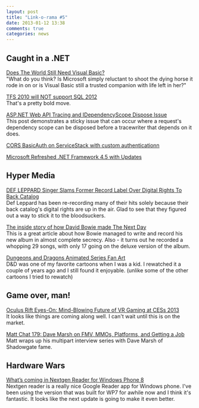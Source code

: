 ```yaml
---
layout: post
title: "Link-o-rama #5"
date: 2013-01-12 13:38
comments: true
categories: news
---
```

## Caught in a .NET  
[Does The World Still Need Visual Basic?](http://blog.pluralsight.com/2013/01/10/does-the-world-still-need-visual-basic/)  
"What do you think?  Is Microsoft simply reluctant to shoot the dying horse it rode in on or is Visual Basic still a trusted companion with life left in her?"

[TFS 2010 will NOT support SQL 2012](http://blogs.msdn.com/b/bharry/archive/2013/01/11/tfs-2010-will-not-support-sql-2012.aspx)  
That's a pretty bold move. 

[ASP.NET Web API Tracing and IDependencyScope Dispose Issue](http://www.tugberkugurlu.com/archive/asp-net-web-api-tracing-and-idependencyscope-dispose-issue)  
This post demonstrates a sticky issue that can occur where a request's dependency scope can be disposed before a tracewriter that depends on it does.  

[CORS BasicAuth on ServiceStack with custom authenticationn](http://joeriks.com/2013/01/12/cors-basicauth-on-servicestack-with-custom-authentication/)

[Microsoft Refreshed .NET Framework 4.5 with Updates](http://www.infoq.com/news/2013/01/net-framework-updated)

## Hyper Media
[DEF LEPPARD Singer Slams Former Record Label Over Digital Rights To Back Catalog](http://www.blabbermouth.net/news.aspx?mode=Article&newsitemID=184666&utm_source=feedburner&utm_medium=feed&utm_campaign=Feed%3A+blabbermouth+%28Blabbermouth.net%27s+Daily+Headlines%29)  
Def Leppard has been re-recording many of their hits solely because their back catalog's digital rights are up in the air. Glad to see that they figured out a way to stick it to the bloodsuckers.

[The inside story of how David Bowie made The Next Day](http://www.guardian.co.uk/music/2013/jan/12/david-bowie-how-made-next-day)  
This is a great article about how Bowie managed to write and record his new album in almost complete secrecy. Also - it turns out he recorded a whopping 29 songs, with only 17 going on the deluxe version of the album.

[Dungeons and Dragons Animated Series Fan Art](http://www.retroist.com/2013/01/10/dungeons-and-dragons-animated-series-fan-art/?utm_source=feedburner&utm_medium=feed&utm_campaign=Feed%3A+TheRetroist+%28The+Retroist%29)  
D&D was one of my favorite cartoons when I was a kid. I rewatched it a couple of years ago and I still found it enjoyable. (unlike some of the other cartoons I tried to rewatch)

## Game over, man!
[Oculus Rift Eyes-On: Mind-Blowing Future of VR Gaming at CESs 2013](http://revision3.com/rev3gamesoriginals/oculus-rift-ces2013)  
It looks like things are coming along well. I can't wait until this is on the market.

[Matt Chat 179: Dave Marsh on FMV, MMOs, Platforms, and Getting a Job](http://www.youtube.com/watch?v=zKShTiXQ5BA)  
Matt wraps up his multipart interview series with Dave Marsh of Shadowgate fame.

## Hardware Wars
[What’s coming in Nextgen Reader for Windows Phone 8](http://www.wpxbox.com/exclusive-preview-whats-coming-in-nextgen-reader-for-windows-phone-8/)  
Nextgen reader is a really nice Google Reader app for Windows phone. I've been using the version that was built for WP7 for awhile now and I think it's fantastic. It looks like the next update is going to make it even better.